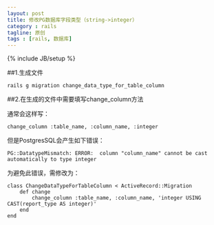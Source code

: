```yaml
---
layout: post
title: 修改PG数据库字段类型（string->integer）
category : rails
tagline: 原创
tags : [rails, 数据库]
---
```

{% include JB/setup %}

<!--{% include themes/custom-settings/time.html %}-->

##1.生成文件

    rails g migration change_data_type_for_table_column

##2.在生成的文件中需要填写change_column方法

通常会这样写：

    change_column :table_name, :column_name, :integer

但是PostgresSQL会产生如下错误：

    PG::DatatypeMismatch: ERROR:  column "column_name" cannot be cast automatically to type integer

为避免此错误，需修改为：

    class ChangeDataTypeForTableColumn < ActiveRecord::Migration
        def change
            change_column :table_name, :column_name, 'integer USING CAST(report_type AS integer)'
        end
    end

